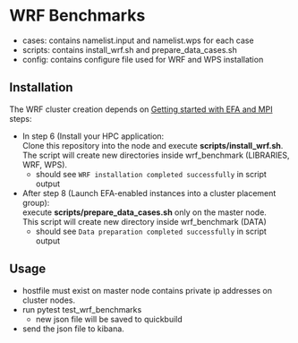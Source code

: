 # WRF Benchmarks

* cases: contains namelist.input and namelist.wps for each case
* scripts: contains install_wrf.sh and prepare_data_cases.sh 
* config: contains configure file used for WRF and WPS installation

## Installation
The WRF cluster creation depends on [Getting started with EFA and MPI](https://docs.aws.amazon.com/AWSEC2/latest/UserGuide/efa-start.html) steps:  
- In step 6 (Install your HPC application:  
Clone this repository into the node and execute **scripts/install_wrf.sh**.  
The script will create new directories inside wrf_benchmark (LIBRARIES, WRF, WPS).
    - should see `WRF installation completed successfully` in script output
- After step 8 (Launch EFA-enabled instances into a cluster placement group):  
execute **scripts/prepare_data_cases.sh** only on the master node.  
This script will create new directory inside wrf_benchmark (DATA)
    - should see `Data preparation completed successfully` in script output

## Usage
- hostfile must exist on master node contains private ip addresses on cluster nodes.
- run pytest test_wrf_benchmarks 
    - new json file will be saved to quickbuild
- send the json file to kibana.